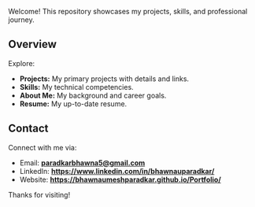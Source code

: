 Welcome! This repository showcases my projects, skills, and professional journey.

## Overview

Explore:
- **Projects:** My primary projects with details and links.
- **Skills:** My technical competencies.
- **About Me:** My background and career goals.
- **Resume:** My up-to-date resume.

## Contact

Connect with me via:
- Email: **paradkarbhawna5@gmail.com**
- LinkedIn: **https://www.linkedin.com/in/bhawnauparadkar/**
- Website: **https://bhawnaumeshparadkar.github.io/Portfolio/**

Thanks for visiting!
